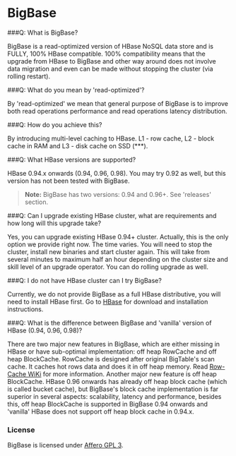 BigBase
======

###Q: What is BigBase?

BigBase is a read-optimized version of HBase NoSQL data store and is FULLY, 100% HBase compatible.
100% compatibility means that the upgrade from HBase to BigBase and other way around does not 
involve data migration and even can be made without stopping the cluster (via rolling restart). 

###Q: What do you mean by 'read-optimized'?

By 'read-optimized' we mean that general purpose of BigBase is to improve both read operations performance
and read operations latency distribution.

###Q: How do you achieve this?

By introducing multi-level caching to HBase. L1 - row cache, L2 - block cache in RAM and L3 - disk cache on SSD (***).  

###Q: What HBase versions are supported?

HBase 0.94.x onwards (0.94, 0.96, 0.98). You may try 0.92 as well, but this version has not been tested with BigBase.
> **Note:** BigBase has two versions: 0.94 and 0.96+. See 'releases' section.

###Q: Can I upgrade existing HBase cluster, what are requirements and how long will this upgrade take?

Yes, you can upgrade existing HBase 0.94+ cluster. Actually, this is the only option we provide right now.
The time varies. You will need to stop the cluster, install new binaries and start cluster again. 
This will take from several minutes to maximum half an hour depending on the cluster size and skill 
level of an upgrade operator. You can do rolling upgrade as well.

###Q: I do not have HBase cluster can I try BigBase?

Currently, we do not provide BigBase as a full HBase distributive, you will need to install HBase first. 
Go to [HBase](http://hbase.apache.org) for download and installation instructions. 

###Q: What is the difference between BigBase and 'vanilla' version of HBase (0.94, 0.96, 0.98)?

There are two major new features in BigBase, which are either missing in HBase or have sub-optimal implementation: 
off heap RowCache and off heap BlockCache. RowCache is designed after original BigTable's scan cache. It caches
hot rows data and does it in off heap memory. Read [Row-Cache WiKi](https://github.com/VladRodionov/bigbase/wiki/BigBase-Row-Cache) for more information. Another major new feature is 
off heap BlockCache. HBase 0.96 onwards has already off heap block cache (which is called bucket cache), but BigBase's 
block cache implementation is far superior in several aspects: scalability, latency and performance, besides this, 
off heap BlockCache is supported in BigBase 0.94 onwards and 'vanilla' HBase does not support off heap block cache in 0.94.x.
    

### License

BigBase is licensed under [Affero GPL 3](http://www.gnu.org/licenses/agpl-3.0.html).
 

 





